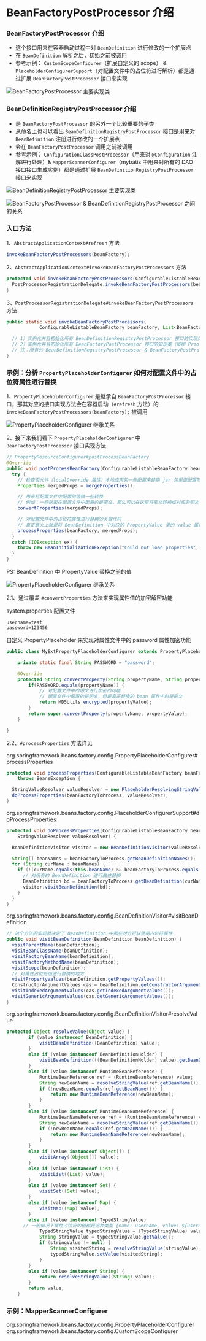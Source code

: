 # BeanFactoryPostProcessor 介绍


### BeanFactoryPostProcessor 介绍
- 这个接口用来在容器启动过程中对 `BeanDefinition` 进行修改的一个扩展点
- 在 `BeanDefinition` 解析之后，初始之前被调用
- 参考示例： `CustomScopeConfigurer`（扩展自定义的 scope） & `PlaceholderConfigurerSupport`（对配置文件中的占位符进行解析）都是通过扩展 `BeanFactoryPostProcessor` 接口来实现

![BeanFactoryPostProcessor 主要实现类](./images/000006.png)


### BeanDefinitionRegistryPostProcessor 介绍
- 是 `BeanFactoryPostProcessor` 的另外一个比较重要的子类
- 从命名上也可以看出 `BeanDefinitionRegistryPostProcessor` 接口是用来对 `BeanDefinition` 注册进行修改的一个扩展点
- 会在 `BeanFactoryPostProcessor` 调用之前被调用
- 参考示例： `ConfigurationClassPostProcessor`（用来对 `@Configuration` 注解进行处理）& `MapperScannerConfigurer`（mybatis 中用来对所有的 DAO 接口接口生成实例）都是通过扩展 `BeanDefinitionRegistryPostProcessor` 接口来实现

![BeanDefinitionRegistryPostProcessor 主要实现类](./images/000008.png)

![BeanFactoryPostProcessor & BeanDefinitionRegistryPostProcessor 之间的关系](./images/000007.png)


### 入口方法
1、`AbstractApplicationContext#refresh` 方法
``` java
invokeBeanFactoryPostProcessors(beanFactory);
```
2、`AbstractApplicationContext#invokeBeanFactoryPostProcessors` 方法
``` java
protected void invokeBeanFactoryPostProcessors(ConfigurableListableBeanFactory beanFactory) {
  PostProcessorRegistrationDelegate.invokeBeanFactoryPostProcessors(beanFactory, getBeanFactoryPostProcessors());
}
```
3、`PostProcessorRegistrationDelegate#invokeBeanFactoryPostProcessors` 方法
``` java
public static void invokeBeanFactoryPostProcessors(
			ConfigurableListableBeanFactory beanFactory, List<BeanFactoryPostProcessor> beanFactoryPostProcessors) {

  // 1）实例化并且初始化所有 BeanDefinitionRegistryPostProcessor 接口的实现类 （按照 PriorityOrdered, Ordered, and the rest 顺序调用）
  // 2）实例化并且初始化所有 BeanFactoryPostProcessor 接口的实现类（按照 PriorityOrdered, Ordered, and the rest 顺序调用）
  // 注：所有的 BeanDefinitionRegistryPostProcessor & BeanFactoryPostProcessor 都会在这里被提前实例化（beanFactory.getBean）
}

```

### 示例：分析 `PropertyPlaceholderConfigurer` 如何对配置文件中的占位符属性进行替换

1、`PropertyPlaceholderConfigurer` 是继承自 `BeanFactoryPostProcessor` 接口，那其对应的接口实现方法会在容器启动（`#refresh` 方法）的 `invokeBeanFactoryPostProcessors(beanFactory);` 被调用

![PropertyPlaceholderConfigurer 继承关系](./images/000011.png)

2、接下来我们看下 `PropertyPlaceholderConfigurer` 中 `BeanFactoryPostProcessor` 接口实现方法

``` java
// PropertyResourceConfigurer#postProcessBeanFactory
@Override
public void postProcessBeanFactory(ConfigurableListableBeanFactory beanFactory) throws BeansException {
  try {
    // 检查否允许（localOverride 属性）本地应用的一些配置来替换 jar 包里面配置等，如果允许则会将本地配置值替换默认的配置值
    Properties mergedProps = mergeProperties();

    // 用来将配置文件中配置的值做一些转换
    // 例如：一些秘密在配置文件中配置的是密文，那么可以在这里将密文转换成对应的明文
    convertProperties(mergedProps);

    // 对配置文件中的占位符属性进行替换的关键代码
    // 真正意义上就是将 BeanDefinition 中对应的 PropertyValue 里的 value 属性值进行替换
    processProperties(beanFactory, mergedProps);
  }
  catch (IOException ex) {
    throw new BeanInitializationException("Could not load properties", ex);
  }
}
```

PS: BeanDefinition 中 PropertyValue 替换之前的值

![PropertyPlaceholderConfigurer 继承关系](./images/000009.png)

2.1、通过覆盖 `#convertProperties` 方法来实现属性值的加密解密功能

system.properties 配置文件
```
username=test
password=123456
```

自定义 PropertyPlaceholder 来实现对属性文件中的 password 属性加密功能
``` java
public class MyExtPropertyPlaceholderConfigurer extends PropertyPlaceholderConfigurer {

    private static final String PASSWORD = "password";

    @Override
    protected String convertProperty(String propertyName, String propertyValue) {
        if(PASSWORD.equals(propertyName)) {
            // 对配置文件中的明文进行加密的功能
            // 配置文件中配置的是明文，但是真正替换的 bean 属性中时是密文
            return MD5Utils.encrypted(propertyValue);
        }
        return super.convertProperty(propertyName, propertyValue);
    }

}
```

2.2、`#processProperties` 方法详见

org.springframework.beans.factory.config.PropertyPlaceholderConfigurer#processProperties

``` java
protected void processProperties(ConfigurableListableBeanFactory beanFactoryToProcess, Properties props)
    throws BeansException {

  StringValueResolver valueResolver = new PlaceholderResolvingStringValueResolver(props);
  doProcessProperties(beanFactoryToProcess, valueResolver);
}
```

org.springframework.beans.factory.config.PlaceholderConfigurerSupport#doProcessProperties

``` java
protected void doProcessProperties(ConfigurableListableBeanFactory beanFactoryToProcess,
    StringValueResolver valueResolver) {

  BeanDefinitionVisitor visitor = new BeanDefinitionVisitor(valueResolver);

  String[] beanNames = beanFactoryToProcess.getBeanDefinitionNames();
  for (String curName : beanNames) {
    if (!(curName.equals(this.beanName) && beanFactoryToProcess.equals(this.beanFactory))) {
      // 对所有的 BeanDefinition 进行属性替换
      BeanDefinition bd = beanFactoryToProcess.getBeanDefinition(curName);
      visitor.visitBeanDefinition(bd);
    }
  }
}
```

org.springframework.beans.factory.config.BeanDefinitionVisitor#visitBeanDefinition
``` java
// 这个方法的实现就决定了 BeanDefinition 中那些对方可以使用占位符属性
public void visitBeanDefinition(BeanDefinition beanDefinition) {
  visitParentName(beanDefinition);
  visitBeanClassName(beanDefinition);
  visitFactoryBeanName(beanDefinition);
  visitFactoryMethodName(beanDefinition);
  visitScope(beanDefinition);
  // 对属性占位符值进行替换的地方
  visitPropertyValues(beanDefinition.getPropertyValues());
  ConstructorArgumentValues cas = beanDefinition.getConstructorArgumentValues();
  visitIndexedArgumentValues(cas.getIndexedArgumentValues());
  visitGenericArgumentValues(cas.getGenericArgumentValues());
}
```

org.springframework.beans.factory.config.BeanDefinitionVisitor#resolveValue
``` java
protected Object resolveValue(Object value) {
		if (value instanceof BeanDefinition) {
			visitBeanDefinition((BeanDefinition) value);
		}
		else if (value instanceof BeanDefinitionHolder) {
			visitBeanDefinition(((BeanDefinitionHolder) value).getBeanDefinition());
		}
		else if (value instanceof RuntimeBeanReference) {
			RuntimeBeanReference ref = (RuntimeBeanReference) value;
			String newBeanName = resolveStringValue(ref.getBeanName());
			if (!newBeanName.equals(ref.getBeanName())) {
				return new RuntimeBeanReference(newBeanName);
			}
		}
		else if (value instanceof RuntimeBeanNameReference) {
			RuntimeBeanNameReference ref = (RuntimeBeanNameReference) value;
			String newBeanName = resolveStringValue(ref.getBeanName());
			if (!newBeanName.equals(ref.getBeanName())) {
				return new RuntimeBeanNameReference(newBeanName);
			}
		}
		else if (value instanceof Object[]) {
			visitArray((Object[]) value);
		}
		else if (value instanceof List) {
			visitList((List) value);
		}
		else if (value instanceof Set) {
			visitSet((Set) value);
		}
		else if (value instanceof Map) {
			visitMap((Map) value);
		}
		else if (value instanceof TypedStringValue)
      // 一般情况下属性占位符的值都是这种类型 {name: username, value: ${username}}，替换之后会将 ${username} 替换成真正的配置文件中的值
			TypedStringValue typedStringValue = (TypedStringValue) value;
			String stringValue = typedStringValue.getValue();
			if (stringValue != null) {
				String visitedString = resolveStringValue(stringValue);
				typedStringValue.setValue(visitedString);
			}
		}
		else if (value instanceof String) {
			return resolveStringValue((String) value);
		}
		return value;
	}
```

### 示例：MapperScannerConfigurer




org.springframework.beans.factory.config.PropertyPlaceholderConfigurer
org.springframework.beans.factory.config.CustomScopeConfigurer
